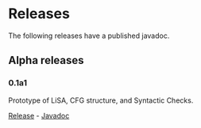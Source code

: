 # Releases

The following releases have a published javadoc.

## Alpha releases

### 0.1a1

Prototype of LiSA, CFG structure, and Syntactic Checks.

[Release](https://github.com/UniVE-SSV/lisa/releases/tag/v0.1a1) - [Javadoc](0.1a1/)
